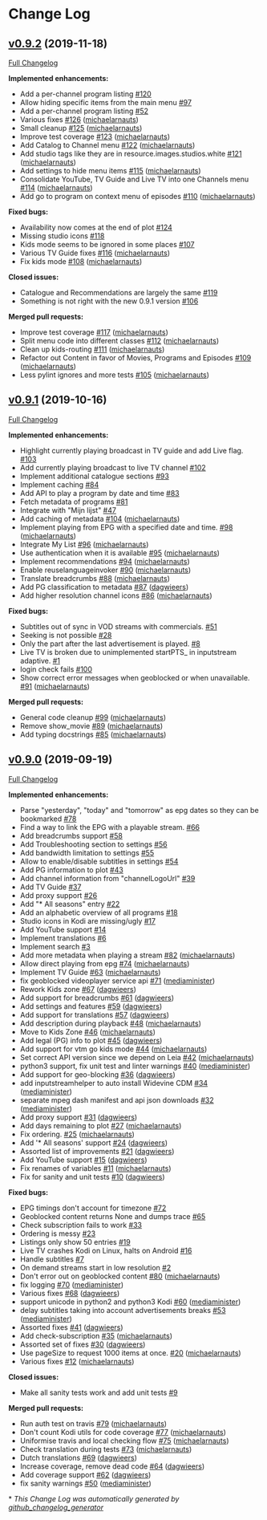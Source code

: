 # Change Log

## [v0.9.2](https://github.com/michaelarnauts/plugin.video.vtm.go/tree/v0.9.2) (2019-11-18)

[Full Changelog](https://github.com/michaelarnauts/plugin.video.vtm.go/compare/v0.9.1...v0.9.2)

**Implemented enhancements:**

- Add a per-channel program listing [\#120](https://github.com/michaelarnauts/plugin.video.vtm.go/issues/120)
- Allow hiding specific items from the main menu [\#97](https://github.com/michaelarnauts/plugin.video.vtm.go/issues/97)
- Add a per-channel program listing [\#52](https://github.com/michaelarnauts/plugin.video.vtm.go/issues/52)
- Various fixes [\#126](https://github.com/michaelarnauts/plugin.video.vtm.go/pull/126) ([michaelarnauts](https://github.com/michaelarnauts))
- Small cleanup [\#125](https://github.com/michaelarnauts/plugin.video.vtm.go/pull/125) ([michaelarnauts](https://github.com/michaelarnauts))
- Improve test coverage [\#123](https://github.com/michaelarnauts/plugin.video.vtm.go/pull/123) ([michaelarnauts](https://github.com/michaelarnauts))
- Add Catalog to Channel menu [\#122](https://github.com/michaelarnauts/plugin.video.vtm.go/pull/122) ([michaelarnauts](https://github.com/michaelarnauts))
- Add studio tags like they are in resource.images.studios.white [\#121](https://github.com/michaelarnauts/plugin.video.vtm.go/pull/121) ([michaelarnauts](https://github.com/michaelarnauts))
- Add settings to hide menu items [\#115](https://github.com/michaelarnauts/plugin.video.vtm.go/pull/115) ([michaelarnauts](https://github.com/michaelarnauts))
- Consolidate YouTube, TV Guide and Live TV into one Channels menu [\#114](https://github.com/michaelarnauts/plugin.video.vtm.go/pull/114) ([michaelarnauts](https://github.com/michaelarnauts))
- Add go to program on context menu of episodes [\#110](https://github.com/michaelarnauts/plugin.video.vtm.go/pull/110) ([michaelarnauts](https://github.com/michaelarnauts))

**Fixed bugs:**

- Availability now comes at the end of plot [\#124](https://github.com/michaelarnauts/plugin.video.vtm.go/issues/124)
- Missing studio icons [\#118](https://github.com/michaelarnauts/plugin.video.vtm.go/issues/118)
- Kids mode seems to be ignored in some places [\#107](https://github.com/michaelarnauts/plugin.video.vtm.go/issues/107)
- Various TV Guide fixes [\#116](https://github.com/michaelarnauts/plugin.video.vtm.go/pull/116) ([michaelarnauts](https://github.com/michaelarnauts))
- Fix kids mode [\#108](https://github.com/michaelarnauts/plugin.video.vtm.go/pull/108) ([michaelarnauts](https://github.com/michaelarnauts))

**Closed issues:**

- Catalogue and Recommendations are largely the same [\#119](https://github.com/michaelarnauts/plugin.video.vtm.go/issues/119)
- Something is not right with the new 0.9.1 version [\#106](https://github.com/michaelarnauts/plugin.video.vtm.go/issues/106)

**Merged pull requests:**

- Improve test coverage [\#117](https://github.com/michaelarnauts/plugin.video.vtm.go/pull/117) ([michaelarnauts](https://github.com/michaelarnauts))
- Split menu code into different classes [\#112](https://github.com/michaelarnauts/plugin.video.vtm.go/pull/112) ([michaelarnauts](https://github.com/michaelarnauts))
- Clean up kids-routing [\#111](https://github.com/michaelarnauts/plugin.video.vtm.go/pull/111) ([michaelarnauts](https://github.com/michaelarnauts))
- Refactor out Content in favor of Movies, Programs and Episodes [\#109](https://github.com/michaelarnauts/plugin.video.vtm.go/pull/109) ([michaelarnauts](https://github.com/michaelarnauts))
- Less pylint ignores and more tests [\#105](https://github.com/michaelarnauts/plugin.video.vtm.go/pull/105) ([michaelarnauts](https://github.com/michaelarnauts))

## [v0.9.1](https://github.com/michaelarnauts/plugin.video.vtm.go/tree/v0.9.1) (2019-10-16)

[Full Changelog](https://github.com/michaelarnauts/plugin.video.vtm.go/compare/v0.9.0...v0.9.1)

**Implemented enhancements:**

- Highlight currently playing broadcast in TV guide and add Live flag. [\#103](https://github.com/michaelarnauts/plugin.video.vtm.go/issues/103)
- Add currently playing broadcast to live TV channel [\#102](https://github.com/michaelarnauts/plugin.video.vtm.go/issues/102)
- Implement additional catalogue sections [\#93](https://github.com/michaelarnauts/plugin.video.vtm.go/issues/93)
- Implement caching [\#84](https://github.com/michaelarnauts/plugin.video.vtm.go/issues/84)
- Add API to play a program by date and time  [\#83](https://github.com/michaelarnauts/plugin.video.vtm.go/issues/83)
- Fetch metadata of programs [\#81](https://github.com/michaelarnauts/plugin.video.vtm.go/issues/81)
- Integrate with "Mijn lijst" [\#47](https://github.com/michaelarnauts/plugin.video.vtm.go/issues/47)
- Add caching of metadata [\#104](https://github.com/michaelarnauts/plugin.video.vtm.go/pull/104) ([michaelarnauts](https://github.com/michaelarnauts))
- Implement playing from EPG with a specified date and time. [\#98](https://github.com/michaelarnauts/plugin.video.vtm.go/pull/98) ([michaelarnauts](https://github.com/michaelarnauts))
- Integrate My List [\#96](https://github.com/michaelarnauts/plugin.video.vtm.go/pull/96) ([michaelarnauts](https://github.com/michaelarnauts))
- Use authentication when it is available [\#95](https://github.com/michaelarnauts/plugin.video.vtm.go/pull/95) ([michaelarnauts](https://github.com/michaelarnauts))
- Implement recommendations [\#94](https://github.com/michaelarnauts/plugin.video.vtm.go/pull/94) ([michaelarnauts](https://github.com/michaelarnauts))
- Enable reuselanguageinvoker [\#90](https://github.com/michaelarnauts/plugin.video.vtm.go/pull/90) ([michaelarnauts](https://github.com/michaelarnauts))
- Translate breadcrumbs [\#88](https://github.com/michaelarnauts/plugin.video.vtm.go/pull/88) ([michaelarnauts](https://github.com/michaelarnauts))
- Add PG classification to metadata [\#87](https://github.com/michaelarnauts/plugin.video.vtm.go/pull/87) ([dagwieers](https://github.com/dagwieers))
- Add higher resolution channel icons [\#86](https://github.com/michaelarnauts/plugin.video.vtm.go/pull/86) ([michaelarnauts](https://github.com/michaelarnauts))

**Fixed bugs:**

- Subtitles out of sync in VOD streams with commercials. [\#51](https://github.com/michaelarnauts/plugin.video.vtm.go/issues/51)
- Seeking is not possible [\#28](https://github.com/michaelarnauts/plugin.video.vtm.go/issues/28)
- Only the part after the last advertisement is played. [\#8](https://github.com/michaelarnauts/plugin.video.vtm.go/issues/8)
- Live TV is broken due to unimplemented startPTS\_ in inputstream adaptive. [\#1](https://github.com/michaelarnauts/plugin.video.vtm.go/issues/1)
- login check fails [\#100](https://github.com/michaelarnauts/plugin.video.vtm.go/issues/100)
- Show correct error messages when geoblocked or when unavailable. [\#91](https://github.com/michaelarnauts/plugin.video.vtm.go/pull/91) ([michaelarnauts](https://github.com/michaelarnauts))

**Merged pull requests:**

- General code cleanup [\#99](https://github.com/michaelarnauts/plugin.video.vtm.go/pull/99) ([michaelarnauts](https://github.com/michaelarnauts))
- Remove show\_movie [\#89](https://github.com/michaelarnauts/plugin.video.vtm.go/pull/89) ([michaelarnauts](https://github.com/michaelarnauts))
- Add typing docstrings [\#85](https://github.com/michaelarnauts/plugin.video.vtm.go/pull/85) ([michaelarnauts](https://github.com/michaelarnauts))

## [v0.9.0](https://github.com/michaelarnauts/plugin.video.vtm.go/tree/v0.9.0) (2019-09-19)

[Full Changelog](https://github.com/michaelarnauts/plugin.video.vtm.go/compare/47c503fcaa947111047cade9fd5a06ce222d0879...v0.9.0)

**Implemented enhancements:**

- Parse "yesterday", "today" and "tomorrow" as epg dates so they can be bookmarked [\#78](https://github.com/michaelarnauts/plugin.video.vtm.go/issues/78)
- Find a way to link the EPG with a playable stream. [\#66](https://github.com/michaelarnauts/plugin.video.vtm.go/issues/66)
- Add breadcrumbs support [\#58](https://github.com/michaelarnauts/plugin.video.vtm.go/issues/58)
- Add Troubleshooting section to settings [\#56](https://github.com/michaelarnauts/plugin.video.vtm.go/issues/56)
- Add bandwidth limitation to settings [\#55](https://github.com/michaelarnauts/plugin.video.vtm.go/issues/55)
- Allow to enable/disable subtitles in settings [\#54](https://github.com/michaelarnauts/plugin.video.vtm.go/issues/54)
- Add PG information to plot [\#43](https://github.com/michaelarnauts/plugin.video.vtm.go/issues/43)
- Add channel information from "channelLogoUrl" [\#39](https://github.com/michaelarnauts/plugin.video.vtm.go/issues/39)
- Add TV Guide [\#37](https://github.com/michaelarnauts/plugin.video.vtm.go/issues/37)
- Add proxy support [\#26](https://github.com/michaelarnauts/plugin.video.vtm.go/issues/26)
- Add "\* All seasons" entry [\#22](https://github.com/michaelarnauts/plugin.video.vtm.go/issues/22)
- Add an alphabetic overview of all programs [\#18](https://github.com/michaelarnauts/plugin.video.vtm.go/issues/18)
- Studio icons in Kodi are missing/ugly [\#17](https://github.com/michaelarnauts/plugin.video.vtm.go/issues/17)
- Add YouTube support [\#14](https://github.com/michaelarnauts/plugin.video.vtm.go/issues/14)
- Implement translations [\#6](https://github.com/michaelarnauts/plugin.video.vtm.go/issues/6)
- Implement search [\#3](https://github.com/michaelarnauts/plugin.video.vtm.go/issues/3)
- Add more metadata when playing a stream [\#82](https://github.com/michaelarnauts/plugin.video.vtm.go/pull/82) ([michaelarnauts](https://github.com/michaelarnauts))
- Allow direct playing from epg [\#74](https://github.com/michaelarnauts/plugin.video.vtm.go/pull/74) ([michaelarnauts](https://github.com/michaelarnauts))
- Implement TV Guide [\#63](https://github.com/michaelarnauts/plugin.video.vtm.go/pull/63) ([michaelarnauts](https://github.com/michaelarnauts))
- fix geoblocked videoplayer service api [\#71](https://github.com/michaelarnauts/plugin.video.vtm.go/pull/71) ([mediaminister](https://github.com/mediaminister))
- Rework Kids zone [\#67](https://github.com/michaelarnauts/plugin.video.vtm.go/pull/67) ([dagwieers](https://github.com/dagwieers))
- Add support for breadcrumbs [\#61](https://github.com/michaelarnauts/plugin.video.vtm.go/pull/61) ([dagwieers](https://github.com/dagwieers))
- Add settings and features [\#59](https://github.com/michaelarnauts/plugin.video.vtm.go/pull/59) ([dagwieers](https://github.com/dagwieers))
- Add support for translations [\#57](https://github.com/michaelarnauts/plugin.video.vtm.go/pull/57) ([dagwieers](https://github.com/dagwieers))
- Add description during playback [\#48](https://github.com/michaelarnauts/plugin.video.vtm.go/pull/48) ([michaelarnauts](https://github.com/michaelarnauts))
- Move to Kids Zone [\#46](https://github.com/michaelarnauts/plugin.video.vtm.go/pull/46) ([michaelarnauts](https://github.com/michaelarnauts))
- Add legal \(PG\) info to plot [\#45](https://github.com/michaelarnauts/plugin.video.vtm.go/pull/45) ([dagwieers](https://github.com/dagwieers))
- Add support for vtm go kids mode [\#44](https://github.com/michaelarnauts/plugin.video.vtm.go/pull/44) ([michaelarnauts](https://github.com/michaelarnauts))
- Set correct API version since we depend on Leia [\#42](https://github.com/michaelarnauts/plugin.video.vtm.go/pull/42) ([michaelarnauts](https://github.com/michaelarnauts))
- python3 support, fix unit test and linter warnings [\#40](https://github.com/michaelarnauts/plugin.video.vtm.go/pull/40) ([mediaminister](https://github.com/mediaminister))
- Add support for geo-blocking [\#36](https://github.com/michaelarnauts/plugin.video.vtm.go/pull/36) ([dagwieers](https://github.com/dagwieers))
- add inputstreamhelper to auto install Widevine CDM [\#34](https://github.com/michaelarnauts/plugin.video.vtm.go/pull/34) ([mediaminister](https://github.com/mediaminister))
- separate mpeg dash manifest and api json downloads [\#32](https://github.com/michaelarnauts/plugin.video.vtm.go/pull/32) ([mediaminister](https://github.com/mediaminister))
- Add proxy support [\#31](https://github.com/michaelarnauts/plugin.video.vtm.go/pull/31) ([dagwieers](https://github.com/dagwieers))
- Add days remaining to plot [\#27](https://github.com/michaelarnauts/plugin.video.vtm.go/pull/27) ([michaelarnauts](https://github.com/michaelarnauts))
- Fix ordering. [\#25](https://github.com/michaelarnauts/plugin.video.vtm.go/pull/25) ([michaelarnauts](https://github.com/michaelarnauts))
- Add '\* All seasons' support [\#24](https://github.com/michaelarnauts/plugin.video.vtm.go/pull/24) ([dagwieers](https://github.com/dagwieers))
- Assorted list of improvements [\#21](https://github.com/michaelarnauts/plugin.video.vtm.go/pull/21) ([dagwieers](https://github.com/dagwieers))
- Add YouTube support [\#15](https://github.com/michaelarnauts/plugin.video.vtm.go/pull/15) ([dagwieers](https://github.com/dagwieers))
- Fix renames of variables [\#11](https://github.com/michaelarnauts/plugin.video.vtm.go/pull/11) ([michaelarnauts](https://github.com/michaelarnauts))
- Fix for sanity and unit tests [\#10](https://github.com/michaelarnauts/plugin.video.vtm.go/pull/10) ([dagwieers](https://github.com/dagwieers))

**Fixed bugs:**

- EPG timings don't account for timezone [\#72](https://github.com/michaelarnauts/plugin.video.vtm.go/issues/72)
- Geoblocked content returns None and dumps trace [\#65](https://github.com/michaelarnauts/plugin.video.vtm.go/issues/65)
- Check subscription fails to work [\#33](https://github.com/michaelarnauts/plugin.video.vtm.go/issues/33)
- Ordering is messy [\#23](https://github.com/michaelarnauts/plugin.video.vtm.go/issues/23)
- Listings only show 50 entries [\#19](https://github.com/michaelarnauts/plugin.video.vtm.go/issues/19)
- Live TV crashes Kodi on Linux, halts on Android [\#16](https://github.com/michaelarnauts/plugin.video.vtm.go/issues/16)
- Handle subtitles [\#7](https://github.com/michaelarnauts/plugin.video.vtm.go/issues/7)
- On demand streams start in low resolution [\#2](https://github.com/michaelarnauts/plugin.video.vtm.go/issues/2)
- Don't error out on geoblocked content [\#80](https://github.com/michaelarnauts/plugin.video.vtm.go/pull/80) ([michaelarnauts](https://github.com/michaelarnauts))
- fix logging [\#70](https://github.com/michaelarnauts/plugin.video.vtm.go/pull/70) ([mediaminister](https://github.com/mediaminister))
- Various fixes [\#68](https://github.com/michaelarnauts/plugin.video.vtm.go/pull/68) ([dagwieers](https://github.com/dagwieers))
- support unicode in python2 and python3 Kodi [\#60](https://github.com/michaelarnauts/plugin.video.vtm.go/pull/60) ([mediaminister](https://github.com/mediaminister))
- delay subtitles taking into account advertisements breaks [\#53](https://github.com/michaelarnauts/plugin.video.vtm.go/pull/53) ([mediaminister](https://github.com/mediaminister))
- Assorted fixes [\#41](https://github.com/michaelarnauts/plugin.video.vtm.go/pull/41) ([dagwieers](https://github.com/dagwieers))
- Add check-subscription [\#35](https://github.com/michaelarnauts/plugin.video.vtm.go/pull/35) ([michaelarnauts](https://github.com/michaelarnauts))
- Assorted set of fixes [\#30](https://github.com/michaelarnauts/plugin.video.vtm.go/pull/30) ([dagwieers](https://github.com/dagwieers))
- Use pageSize to request 1000 items at once. [\#20](https://github.com/michaelarnauts/plugin.video.vtm.go/pull/20) ([michaelarnauts](https://github.com/michaelarnauts))
- Various fixes [\#12](https://github.com/michaelarnauts/plugin.video.vtm.go/pull/12) ([michaelarnauts](https://github.com/michaelarnauts))

**Closed issues:**

- Make all sanity tests work and add unit tests [\#9](https://github.com/michaelarnauts/plugin.video.vtm.go/issues/9)

**Merged pull requests:**

- Run auth test on travis [\#79](https://github.com/michaelarnauts/plugin.video.vtm.go/pull/79) ([michaelarnauts](https://github.com/michaelarnauts))
- Don't count Kodi utils for code coverage  [\#77](https://github.com/michaelarnauts/plugin.video.vtm.go/pull/77) ([michaelarnauts](https://github.com/michaelarnauts))
- Uniformise travis and local checking flow [\#75](https://github.com/michaelarnauts/plugin.video.vtm.go/pull/75) ([michaelarnauts](https://github.com/michaelarnauts))
- Check translation during tests [\#73](https://github.com/michaelarnauts/plugin.video.vtm.go/pull/73) ([michaelarnauts](https://github.com/michaelarnauts))
- Dutch translations [\#69](https://github.com/michaelarnauts/plugin.video.vtm.go/pull/69) ([dagwieers](https://github.com/dagwieers))
- Increase coverage, remove dead code [\#64](https://github.com/michaelarnauts/plugin.video.vtm.go/pull/64) ([dagwieers](https://github.com/dagwieers))
- Add coverage support [\#62](https://github.com/michaelarnauts/plugin.video.vtm.go/pull/62) ([dagwieers](https://github.com/dagwieers))
- fix sanity warnings [\#50](https://github.com/michaelarnauts/plugin.video.vtm.go/pull/50) ([mediaminister](https://github.com/mediaminister))



\* *This Change Log was automatically generated by [github_changelog_generator](https://github.com/skywinder/Github-Changelog-Generator)*